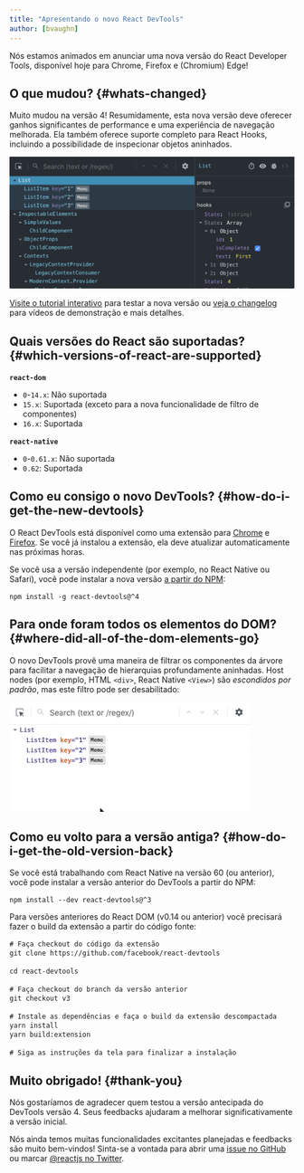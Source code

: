 ```yaml
---
title: "Apresentando o novo React DevTools"
author: [bvaughn]
---
```

Nós estamos animados em anunciar uma nova versão do React Developer Tools, disponível hoje para Chrome, Firefox e (Chromium) Edge!

## O que mudou? {#whats-changed}

Muito mudou na versão 4!
Resumidamente, esta nova versão deve oferecer ganhos significantes de performance e uma experiência de navegação melhorada.
Ela também oferece suporte completo para React Hooks, incluindo a possibilidade de inspecionar objetos aninhados.

![Screenshot da DevTools versão 4](../images/blog/devtools-v4-screenshot.png)

[Visite o tutorial interativo](https://react-devtools-tutorial.now.sh/) para testar a nova versão ou [veja o changelog](https://github.com/facebook/react/blob/main/packages/react-devtools/CHANGELOG.md#400-august-15-2019) para vídeos de demonstração e mais detalhes.

## Quais versões do React são suportadas? {#which-versions-of-react-are-supported}

**`react-dom`**

* `0`-`14.x`: Não suportada
* `15.x`: Suportada (exceto para a nova funcionalidade de filtro de componentes)
* `16.x`: Suportada

**`react-native`**
* `0`-`0.61.x`: Não suportada
* `0.62`: Suportada

## Como eu consigo o novo DevTools? {#how-do-i-get-the-new-devtools}

O React DevTools está disponível como uma extensão para [Chrome](https://chrome.google.com/webstore/detail/react-developer-tools/fmkadmapgofadopljbjfkapdkoienihi?hl=en) e [Firefox](https://addons.mozilla.org/en-US/firefox/addon/react-devtools/).
Se você já instalou a extensão, ela deve atualizar automaticamente nas próximas horas.

Se você usa a versão independente (por exemplo, no React Native ou Safari), você pode instalar a nova versão [a partir do NPM](https://www.npmjs.com/package/react-devtools):

```shell
npm install -g react-devtools@^4
```

## Para onde foram todos os elementos do DOM? {#where-did-all-of-the-dom-elements-go}

O novo DevTools provê uma maneira de filtrar os componentes da árvore para facilitar a navegação de hierarquias profundamente aninhadas.
Host nodes (por exemplo, HTML `<div>`, React Native `<View>`) são *escondidos por padrão*, mas este filtro pode ser desabilitado:

![Filtros de component do DevTools](../images/blog/devtools-component-filters.gif)

## Como eu volto para a versão antiga? {#how-do-i-get-the-old-version-back}

Se você está trabalhando com React Native na versão 60 (ou anterior), você pode instalar a versão anterior do DevTools a partir do NPM:

```shell
npm install --dev react-devtools@^3
```

Para versões anteriores do React DOM (v0.14 ou anterior) você precisará fazer o build da extensão a partir do código fonte:

```shell
# Faça checkout do código da extensão
git clone https://github.com/facebook/react-devtools

cd react-devtools

# Faça checkout do branch da versão anterior
git checkout v3

# Instale as dependências e faça o build da extensão descompactada
yarn install
yarn build:extension

# Siga as instruções da tela para finalizar a instalação
```

## Muito obrigado! {#thank-you}

Nós gostaríamos de agradecer quem testou a versão antecipada do DevTools versão 4.
Seus feedbacks ajudaram a melhorar significativamente a versão inicial.

Nós ainda temos muitas funcionalidades excitantes planejadas e feedbacks são muito bem-vindos!
Sinta-se a vontada para abrir uma [issue no GitHub](https://github.com/facebook/react/issues/new?labels=Component:%20Developer%20Tools) ou marcar [@reactjs no Twitter](https://twitter.com/reactjs).